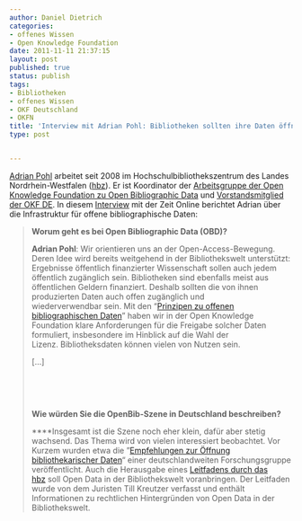 ```yaml
---
author: Daniel Dietrich
categories:
- offenes Wissen
- Open Knowledge Foundation
date: 2011-11-11 21:37:15
layout: post
published: true
status: publish
tags:
- Bibliotheken
- offenes Wissen
- OKF Deutschland
- OKFN
title: 'Interview mit Adrian Pohl: Bibliotheken sollten ihre Daten öffnen'
type: post


---
```


[Adrian Pohl](http://www.uebertext.org/) arbeitet seit 2008 im Hochschulbibliothekszentrum des Landes Nordrhein-Westfalen ([hbz](http://www.hbz-nrw.de/)). Er ist Koordinator der [Arbeitsgruppe der Open Knowledge Foundation zu Open Bibliographic Data](http://openbiblio.net/) und [Vorstandsmitglied der OKF DE](http://okfn.de/about/executive-board/). In diesem [Interview](http://blog.zeit.de/open-data/2011/11/08/open-bibliographic-data/) mit der Zeit Online berichtet Adrian über die Infrastruktur für offene bibliographische Daten:

> **Worum geht es bei Open Bibliographic Data (OBD)?**
> 
> **Adrian Pohl**: Wir orientieren uns an der Open-Access-Bewegung. Deren Idee wird bereits weitgehend in der Bibliothekswelt unterstützt: Ergebnisse öffentlich finanzierter Wissenschaft sollen auch jedem öffentlich zugänglich sein. Bibliotheken sind ebenfalls meist aus öffentlichen Geldern finanziert. Deshalb sollten die von ihnen produzierten Daten auch offen zugänglich und wiederverwendbar sein. Mit den “[Prinzipen zu offenen bibliographischen Daten](http://openbiblio.net/principles/de/)” haben wir in der Open Knowledge Foundation klare Anforderungen für die Freigabe solcher Daten formuliert, insbesondere im Hinblick auf die Wahl der Lizenz. Bibliotheksdaten können vielen von Nutzen sein.
> 
> [...]
> 
>  
> 
>  
> 
> **Wie würden Sie die OpenBib-Szene in Deutschland beschreiben?**
> 
> ****Insgesamt ist die Szene noch eher klein, dafür aber stetig wachsend. Das Thema wird von vielen interessiert beobachtet. Vor Kurzem wurden etwa die ”[Empfehlungen zur Öffnung bibliothekarischer Daten](http://is.gd/openbibdata)“ einer deutschlandweiten Forschungsgruppe veröffentlicht. Auch die Herausgabe eines [Leitfadens durch das hbz](http://www.hbz-nrw.de/dokumentencenter/veroeffentlichungen/open-data-leitfaden.pdf) soll Open Data in der Bibliothekswelt voranbringen. Der Leitfaden wurde von dem Juristen Till Kreutzer verfasst und enthält Informationen zu rechtlichen Hintergründen von Open Data in der Bibliothekswelt.

 